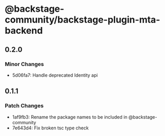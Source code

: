 # @backstage-community/backstage-plugin-mta-backend

## 0.2.0

### Minor Changes

- 5d06fa7: Handle deprecated Identity api

## 0.1.1

### Patch Changes

- 1af9fb3: Rename the package names to be included in @backstage-community
- 7e643d4: Fix broken tsc type check
